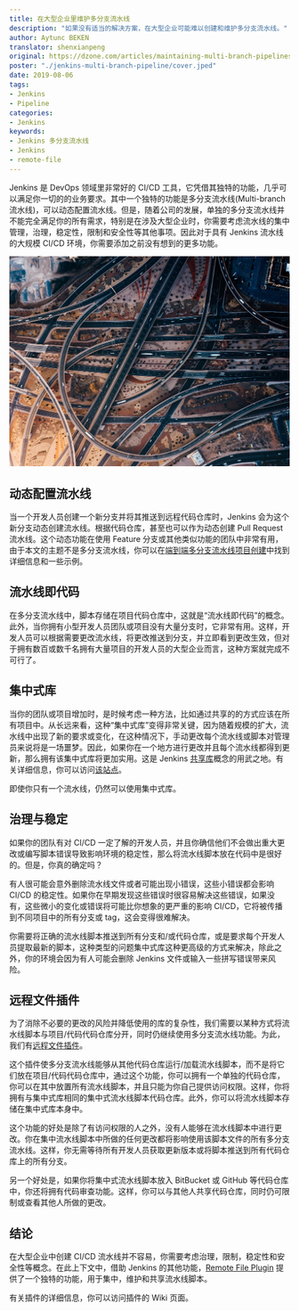 ```yaml
---
title: 在大型企业里维护多分支流水线
description: "如果没有适当的解决方案，在大型企业可能难以创建和维护多分支流水线。"
author: Aytunc BEKEN
translator: shenxianpeng
original: https://dzone.com/articles/maintaining-multi-branch-pipelines-in-large-scale
poster: "./jenkins-multi-branch-pipeline/cover.jped"
date: 2019-08-06
tags:
- Jenkins
- Pipeline
categories: 
- Jenkins
keywords:
- Jenkins 多分支流水线
- Jenkins
- remote-file
---
```


Jenkins 是 DevOps 领域里非常好的 CI/CD 工具，它凭借其独特的功能，几乎可以满足你一切的的业务要求。其中一个独特的功能是多分支流水线(Multi-branch 流水线)，可以动态配置流水线。但是，随着公司的发展，单独的多分支流水线并不能完全满足你的所有需求，特别是在涉及大型企业时，你需要考虑流水线的集中管理，治理，稳定性，限制和安全性等其他事项。因此对于具有 Jenkins 流水线的大规模 CI/CD 环境，你需要添加之前没有想到的更多功能。

<!-- more -->

![jenkins multi branch](jenkins-multi-branch-pipeline/cover.jpeg)

## 动态配置流水线

当一个开发人员创建一个新分支并将其推送到远程代码仓库时，Jenkins 会为这个新分支动态创建流水线。根据代码仓库，甚至也可以作为动态创建 Pull Request 流水线。这个动态功能在使用 Feature 分支或其他类似功能的团队中非常有用，由于本文的主题不是多分支流水线，你可以在[端到端多分支流水线项目创建](https://jenkins.io/doc/tutorials/build-a-multibranch-pipeline-project/)中找到详细信息和一些示例。

## 流水线即代码

在多分支流水线中，脚本存储在项目代码仓库中，这就是“流水线即代码”的概念。此外，当你拥有小型开发人员团队或项目没有大量分支时，它非常有用。这样，开发人员可以根据需要更改流水线，将更改推送到分支，并立即看到更改生效，但对于拥有数百或数千名拥有大量项目的开发人员的大型企业而言，这种方案就完成不可行了。

## 集中式库

当你的团队或项目增加时，是时候考虑一种方法，比如通过共享的的方式应该在所有项目中。从长远来看，这种“集中式库”变得非常关键，因为随着规模的扩大，流水线中出现了新的要求或变化，在这种情况下，手动更改每个流水线或脚本对管理员来说将是一场噩梦。因此，如果你在一个地方进行更改并且每个流水线都得到更新，那么拥有该集中式库将更加实用。这是 Jenkins [共享库](https://jenkins.io/doc/book/pipeline/shared-libraries/)概念的用武之地。有关详细信息，你可以访问[该站点](https://jenkins.io/doc/book/pipeline/shared-libraries/)。

即使你只有一个流水线，仍然可以使用集中式库。

## 治理与稳定

如果你的团队有对 CI/CD 一定了解的开发人员，并且你确信他们不会做出重大更改或编写脚本错误导致影响环境的稳定性，那么将流水线脚本放在代码中是很好的。但是，你真的确定吗？

有人很可能会意外删除流水线文件或者可能出现小错误，这些小错误都会影响 CI/CD 的稳定性。如果你在早期发现这些错误时很容易解决这些错误，如果没有，这些微小的变化或错误将可能比你想象的更严重的影响 CI/CD，它将被传播到不同项目中的所有分支或 tag，这会变得很难解决。

你需要将正确的流水线脚本推送到所有分支和/或代码仓库，或是要求每个开发人员提取最新的脚本，这种类型的问题集中式库这种更高级的方式来解决，除此之外，你的环境会因为有人可能会删除 Jenkins 文件或输入一些拼写错误带来风险。

## 远程文件插件

为了消除不必要的更改的风险并降低使用的库的复杂性，我们需要以某种方式将流水线脚本与项目/代码代码仓库分开，同时仍继续使用多分支流水线功能。为此，我们有[远程文件插件](https://plugins.jenkins.io/remote-file)。

这个插件使多分支流水线能够从其他代码仓库运行/加载流水线脚本，而不是将它们放在项目/代码代码仓库中，通过这个功能，你可以拥有一个单独的代码仓库，你可以在其中放置所有流水线脚本，并且只能为你自己提供访问权限。这样，你将拥有与集中式库相同的集中式流水线脚本代码仓库。此外，你可以将流水线脚本存储在集中式库本身中。

这个功能的好处是除了有访问权限的人之外，没有人能够在流水线脚本中进行更改。你在集中流水线脚本中所做的任何更改都将影响使用该脚本文件的所有多分支流水线。这样，你无需等待所有开发人员获取更新版本或将脚本推送到所有代码仓库上的所有分支。

另一个好处是，如果你将集中式流水线脚本放入 BitBucket 或 GitHub 等代码仓库中，你还将拥有代码审查功能。这样，你可以与其他人共享代码仓库，同时仍可限制或查看其他人所做的更改。

## 结论

在大型企业中创建 CI/CD 流水线并不容易，你需要考虑治理，限制，稳定性和安全性等概念。在此上下文中，借助 Jenkins 的其他功能，[Remote File Plugin](https://plugins.jenkins.io/remote-file) 提供了一个独特的功能，用于集中，维护和共享流水线脚本。

有关插件的详细信息，你可以访问插件的 Wiki 页面。
